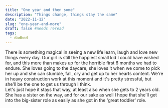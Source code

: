 ```yaml
---
title: "One year and then some"
description: "Things change, things stay the same"
date: "2022-11-12"
slug: "one-year-and-more"
draft: false #needs reread
tags:
  - dadbod
---
```


There is something magical in seeing a new life learn, laugh and love new things every day. <!--more-->
Our girl is still the happiest small kid I could have wished for, and this more than makes up for the horrible first 6 months we had to endure.
She loves going to the daycare, she loves it when we come to pick her up and she can stumble, fall, cry and get up to her hearts content.
We're in heavy construction work at this moment and it's pretty stressful, but she'll be the one to get us through I think.  
Let's just hope it stays that way, at least also when she gets to 2 years old. She has a sister on the way, and for our sake as well I hope that she'll
get into the big-sister role as easily as she got in the 'great toddler' role.
